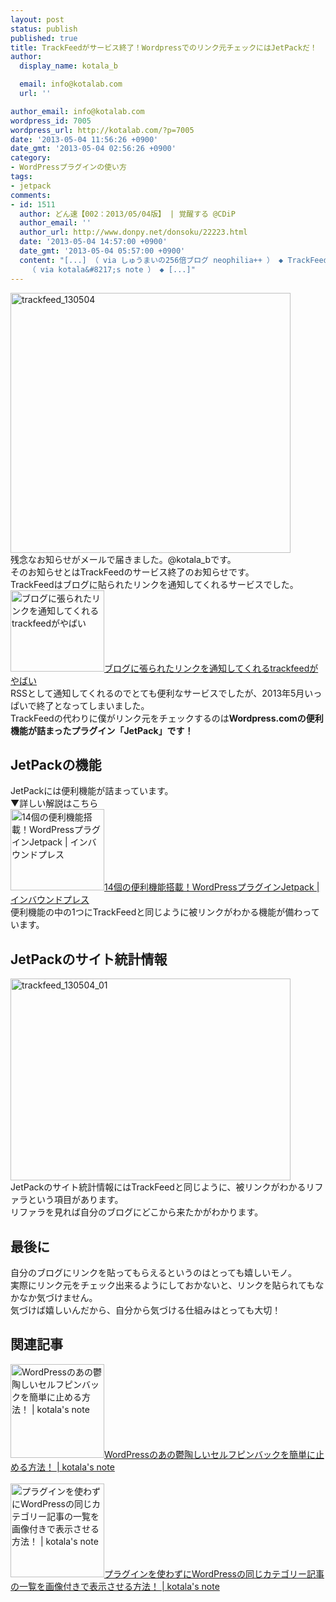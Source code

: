 ```yaml
---
layout: post
status: publish
published: true
title: TrackFeedがサービス終了！Wordpressでのリンク元チェックにはJetPackだ！
author:
  display_name: kotala_b

  email: info@kotalab.com
  url: ''

author_email: info@kotalab.com
wordpress_id: 7005
wordpress_url: http://kotalab.com/?p=7005
date: '2013-05-04 11:56:26 +0900'
date_gmt: '2013-05-04 02:56:26 +0900'
category:
- WordPressプラグインの使い方
tags:
- jetpack
comments:
- id: 1511
  author: どん速【002：2013/05/04版】 | 覚醒する @CDiP
  author_email: ''
  author_url: http://www.donpy.net/donsoku/22223.html
  date: '2013-05-04 14:57:00 +0900'
  date_gmt: '2013-05-04 05:57:00 +0900'
  content: "[...] （ via しゅうまいの256倍ブログ neophilia++ ） ◆ TrackFeedがサービス終了！WordPressでのリンク元チェックにはJetPackだ！
    （ via kotala&#8217;s note ） ◆ [...]"
---
```

<p><img src="http://kotalab.com/wp-content/uploads/trackfeed_130504.jpg" alt="trackfeed_130504" width="448" height="416" class="alignnone size-full wp-image-7007" /><br />
残念なお知らせがメールで届きました。@kotala_bです。<br />
そのお知らせとはTrackFeedのサービス終了のお知らせです。<br />
TrackFeedはブログに貼られたリンクを通知してくれるサービスでした。<br />
<a href="http://hama73.com/archives/2505" target="_blank"><img  class="alignleft" src="http://capture.heartrails.com/150x130?http://hama73.com/archives/2505" alt="ブログに張られたリンクを通知してくれるtrackfeedがやばい" width="150" height="130" /></a><a href="http://hama73.com/archives/2505" target="_blank">ブログに張られたリンクを通知してくれるtrackfeedがやばい</a><a href="http://b.hatena.ne.jp/entry/http://hama73.com/archives/2505" target="_blank"><img border="0" src="http://b.hatena.ne.jp/entry/image/http://hama73.com/archives/2505" alt="" /></a><br style="clear:both;" />RSSとして通知してくれるのでとても便利なサービスでしたが、2013年5月いっぱいで終了となってしまいました。<br />
TrackFeedの代わりに僕がリンク元をチェックするのは<strong>Wordpress.comの便利機能が詰まったプラグイン「JetPack」です！</strong><br />
<!--more--></p>
<h2>JetPackの機能</h2>
<p>JetPackには便利機能が詰まっています。<br />
▼詳しい解説はこちら<br />
<a href="http://www.inboundpress.net/wordpress-jetpack.html" target="_blank"><img  class="alignleft" src="http://capture.heartrails.com/150x130?http://www.inboundpress.net/wordpress-jetpack.html" alt="14個の便利機能搭載！WordPressプラグインJetpack | インバウンドプレス" width="150" height="130" /></a><a href="http://www.inboundpress.net/wordpress-jetpack.html" target="_blank">14個の便利機能搭載！WordPressプラグインJetpack | インバウンドプレス</a><a href="http://b.hatena.ne.jp/entry/http://www.inboundpress.net/wordpress-jetpack.html" target="_blank"><img border="0" src="http://b.hatena.ne.jp/entry/image/http://www.inboundpress.net/wordpress-jetpack.html" alt="" /></a><br style="clear:both;" />便利機能の中の1つにTrackFeedと同じように被リンクがわかる機能が備わっています。</p>
<h2>JetPackのサイト統計情報</h2>
<p><img src="http://kotalab.com/wp-content/uploads/trackfeed_130504_01-448x323.jpg" alt="trackfeed_130504_01" width="448" height="323" class="alignnone size-large wp-image-7006" /><br />
JetPackのサイト統計情報にはTrackFeedと同じように、被リンクがわかるリファラという項目があります。<br />
リファラを見れば自分のブログにどこから来たかがわかります。</p>
<h2>最後に</h2>
<p>自分のブログにリンクを貼ってもらえるというのはとっても嬉しいモノ。<br />
実際にリンク元をチェック出来るようにしておかないと、リンクを貼られてもなかなか気づけません。<br />
気づけば嬉しいんだから、自分から気づける仕組みはとっても大切！</p>
<h2 class="rele">関連記事</h2>
<p><a href="http://kotalab.com/stop-self-pinback" target="_blank"><img  class="alignleft" src="http://kotalab.com/wp-content/uploads/wptotalhacks_130412-448x335.jpg" alt="WordPressのあの鬱陶しいセルフピンバックを簡単に止める方法！ | kotala's note" width="150" /></a><a href="http://kotalab.com/stop-self-pinback" target="_blank">WordPressのあの鬱陶しいセルフピンバックを簡単に止める方法！ | kotala's note</a><br style="clear:both;" /><br />
<a href="http://kotalab.com/wordpress-nonplugin-catsum" target="_blank"><img  class="alignleft" src="http://kotalab.com/wp-content/uploads/link_120708.jpg" alt="プラグインを使わずにWordPressの同じカテゴリー記事の一覧を画像付きで表示させる方法！ | kotala's note" width="150" /></a><a href="http://kotalab.com/wordpress-nonplugin-catsum" target="_blank">プラグインを使わずにWordPressの同じカテゴリー記事の一覧を画像付きで表示させる方法！ | kotala's note</a><br style="clear:both;" /></p>
